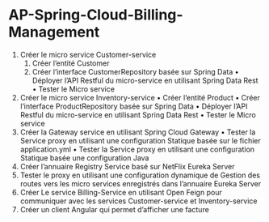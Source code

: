 # AP-Spring-Cloud-Billing-Management

1. Créer le micro service Customer-service
    1. Créer l’entité Customer
    2. Créer l’interface CustomerRepository basée sur Spring Data
    • Déployer l’API Restful du micro-service en utilisant Spring Data Rest
    • Tester le Micro service
2. Créer le micro service Inventory-service
    • Créer l’entité Product
    • Créer l’interface ProductRepository basée sur Spring Data
    • Déployer l’API Restful du micro-service en utilisant Spring Data Rest
    • Tester le Micro service
3. Créer la Gateway service en utilisant Spring Cloud Gateway
    • Tester la Service proxy en utilisant une configuration Statique basée sur le fichier application.yml
    • Tester la Service proxy en utilisant une configuration Statique basée une configuration Java
4. Créer l’annuaire Registry Service basé sur NetFlix Eureka Server
5. Tester le proxy en utilisant une configuration dynamique de Gestion des routes vers les micro services enregistrés dans l’annuaire Eureka Server
6. Créer Le service Billing-Service en utilisant Open Feign pour communiquer avec les services Customer-service et Inventory-service
7. Créer un client Angular qui permet d’afficher une facture
